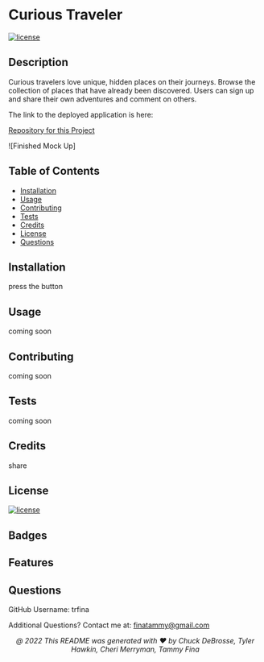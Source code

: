 # Curious Traveler

[![license](https://img.shields.io/badge/License-MIT-yellow.svg)](https://opensource.org/licenses/MIT)

## <a name="Description">Description</a>
Curious travelers love unique, hidden places on their journeys.  Browse the collection of places that have already been discovered.  Users can sign up and share their own adventures and comment on others.

The link to the deployed application is here:

[Repository for this Project](https://github.com/trfina/curious-traveler-mern)

![Finished Mock Up]

## Table of Contents
* [Installation](#installation)
* [Usage](#usage)
* [Contributing](#contributing)
* [Tests](#tests)
* [Credits](#credits)
* [License](#license)
* [Questions](#questions)

## Installation
press the button

## Usage
coming soon

## Contributing
coming soon
    
## Tests
coming soon
    
## Credits
share
    
## License

[![license](https://img.shields.io/badge/License-MIT-yellow.svg)](https://opensource.org/licenses/MIT/)

## Badges

## Features

## Questions

GitHub Username:
trfina

Additional Questions?  Contact me at:
finatammy@gmail.com

<p align='center'><i>
   @ 2022 This README was generated with ❤️ by Chuck DeBrosse, Tyler Hawkin, Cheri Merryman, Tammy Fina
  </i></p>

